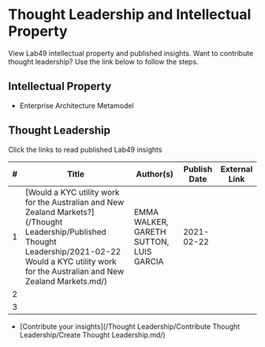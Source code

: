# Thought Leadership and Intellectual Property
View Lab49 intellectual property and published insights. Want to contribute thought leadership? Use the link below to follow the steps.

## Intellectual Property
* Enterprise Architecture Metamodel

## Thought Leadership


Click the links to read published Lab49 insights

| # | Title | Author(s) | Publish Date | External Link |
|---|-------|-----------|--------------|------|
| 1  |[Would a KYC utility work for the Australian and New Zealand Markets?](/Thought Leadership/Published Thought Leadership/2021-02-22 Would a KYC utility work for the Australian and New Zealand Markets.md/)       |EMMA WALKER, GARETH SUTTON, LUIS GARCIA           |2021-02-22            |
| 2  |       |           |              |     |
| 3  |       |           |              |     |

* [Contribute your insights](/Thought Leadership/Contribute Thought Leadership/Create Thought Leadership.md/)

